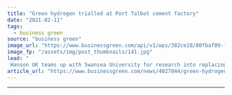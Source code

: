 ```yaml
---
title: "Green hydrogen trialled at Port Talbot cement factory"
date: "2021-02-11"
tags: 
  - business green
source: "business green"
image_url: "https://www.businessgreen.com/api/v1/wps/382ce28/80fbaf09-f9e4-4fcf-84c7-9c3f41b63ee7/3/Port-Talbot-Regen-plant-hanson-uk-185x114.jpg"
image_fp: "/assets/img/post_thumbnails/141.jpg"
lead: "
 Hanson UK teams up with Swansea University for research into replacing fossil fuels in cement production ..."
article_url: "https://www.businessgreen.com/news/4027044/green-hydrogen-trialled-port-talbot-cement-factory"
---
```


---
